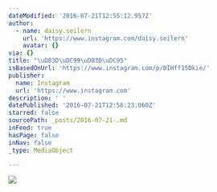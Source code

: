 ```yaml
---
dateModified: '2016-07-21T12:55:12.957Z'
author:
  - name: daisy.seilern
    url: 'https://www.instagram.com/daisy.seilern'
    avatar: {}
via: {}
title: "\uD83D\uDC99\uD83D\uDC95"
isBasedOnUrl: 'https://www.instagram.com/p/BIHff15Dkie/'
publisher:
  name: Instagram
  url: 'https://www.instagram.com'
description: ' '
datePublished: '2016-07-21T12:56:23.060Z'
starred: false
sourcePath: _posts/2016-07-21-.md
inFeed: true
hasPage: false
inNav: false
_type: MediaObject

---
```

![ ](https://imgflo.herokuapp.com/graph/vahj1ThiexotieMo/d5f9bd49c0f390de7a2391de02222719/croprotate.jpg?cropheight=450&cropwidth=640&degrees=0&input=https%3A%2F%2Fscontent.cdninstagram.com%2Ft51.2885-15%2Fs640x640%2Fsh0.08%2Fe35%2F13643137_867466293385356_1724317068_n.jpg%3Fig_cache_key%3DMTI5OTE0NTU0NTEzMDg1NDU1OA%253D%253D.2&x=0&y=95)